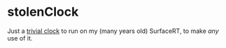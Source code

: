 # stolenClock

Just a <a href='htmlpreview.github.io/?https://github.com/maxint137/stolenClock/blob/master/clock.html'>trivial clock</a> to run on my (many years old) SurfaceRT, to make _any_ use of it.
